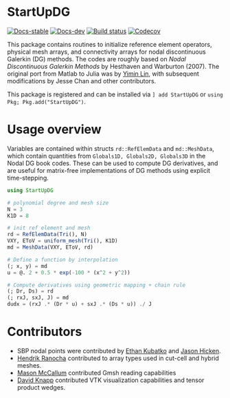 # StartUpDG
[![Docs-stable](https://img.shields.io/badge/docs-stable-blue.svg)](https://jlchan.github.io/StartUpDG.jl/stable)
[![Docs-dev](https://img.shields.io/badge/docs-dev-blue.svg)](https://jlchan.github.io/StartUpDG.jl/dev)
[![Build status](https://github.com/jlchan/StartUpDG.jl/workflows/CI/badge.svg)](https://github.com/jlchan/StartUpDG.jl/actions)
[![Codecov](https://codecov.io/gh/jlchan/StartUpDG.jl/branch/main/graph/badge.svg)](https://codecov.io/gh/jlchan/StartUpDG.jl)

This package contains routines to initialize reference element operators, physical mesh arrays, and connectivity arrays for nodal discontinuous Galerkin (DG) methods. The codes are roughly based on *Nodal Discontinuous Galerkin Methods* by Hesthaven and Warburton (2007). The original port from Matlab to Julia was by [Yimin Lin](https://github.com/yiminllin), with subsequent modifications by Jesse Chan and other contributors. 

This package is registered and can be installed via `] add StartUpDG` or `using Pkg; Pkg.add("StartUpDG")`.

# Usage overview

Variables are contained within structs `rd::RefElemData` and `md::MeshData`, which contain quantities from `Globals1D, Globals2D, Globals3D` in the Nodal DG book codes. These can be used to compute DG derivatives, and are useful for matrix-free implementations of DG methods using explicit time-stepping.

```julia
using StartUpDG

# polynomial degree and mesh size
N = 3
K1D = 8

# init ref element and mesh
rd = RefElemData(Tri(), N)
VXY, EToV = uniform_mesh(Tri(), K1D)
md = MeshData(VXY, EToV, rd)

# Define a function by interpolation
(; x, y) = md
u = @. 2 + 0.5 * exp(-100 * (x^2 + y^2))

# Compute derivatives using geometric mapping + chain rule
(; Dr, Ds) = rd
(; rxJ, sxJ, J) = md
dudx = (rxJ .* (Dr * u) + sxJ .* (Ds * u)) ./ J
```

# Contributors

* SBP nodal points were contributed by [Ethan Kubatko](https://sites.google.com/site/chilatosu/ethan-bio) and [Jason Hicken](https://doi.org/10.1007/s10915-020-01154-8). 
* [Hendrik Ranocha](https://ranocha.de) contributed to array types used in cut-cell and hybrid meshes. 
* [Mason McCallum](https://github.com/masonamccallum) contributed Gmsh reading capabilities
* [David Knapp](https://github.com/Davknapp) contributed VTK visualization capabilities and tensor product wedges.

